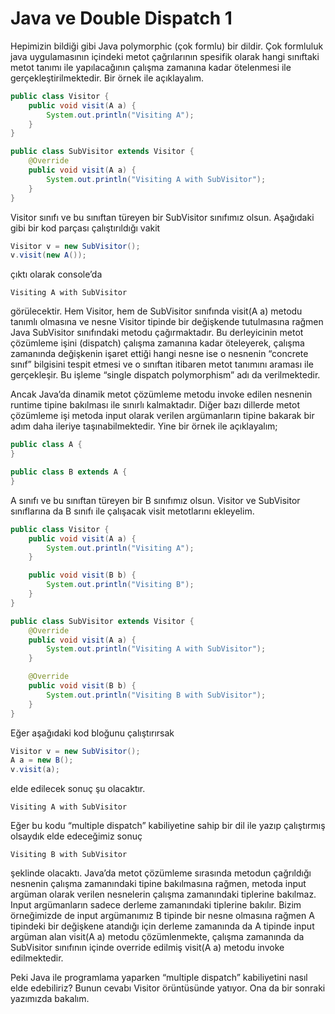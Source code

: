 # Java ve Double Dispatch 1

Hepimizin bildiği gibi Java polymorphic (çok formlu) bir dildir. Çok formluluk java uygulamasının içindeki metot 
çağrılarının spesifik olarak hangi sınıftaki metot tanımı ile yapılacağının çalışma zamanına kadar ötelenmesi ile 
gerçekleştirilmektedir. Bir örnek ile açıklayalım.

```java
public class Visitor {
	public void visit(A a) {
		System.out.println("Visiting A");
	}
}

public class SubVisitor extends Visitor {
	@Override
	public void visit(A a) {
		System.out.println("Visiting A with SubVisitor");
	}
}
```

Visitor sınıfı ve bu sınıftan türeyen bir SubVisitor sınıfımız olsun. Aşağıdaki gibi bir kod parçası çalıştırıldığı vakit

```java
Visitor v = new SubVisitor();
v.visit(new A());
```

çıktı olarak console’da

```console
Visiting A with SubVisitor
```

görülecektir. Hem Visitor, hem de SubVisitor sınıfında visit(A a) metodu tanımlı olmasına ve nesne Visitor tipinde bir 
değişkende tutulmasına rağmen Java SubVisitor sınıfındaki metodu çağırmaktadır. Bu derleyicinin metot çözümleme işini 
(dispatch) çalışma zamanına kadar öteleyerek, çalışma zamanında değişkenin işaret ettiği hangi nesne ise o nesnenin 
“concrete sınıf” bilgisini tespit etmesi ve o sınıftan itibaren metot tanımını araması ile gerçekleşir. Bu işleme 
“single dispatch polymorphism” adı da verilmektedir.

Ancak Java’da dinamik metot çözümleme metodu invoke edilen nesnenin runtime tipine bakılması ile sınırlı kalmaktadır. 
Diğer bazı dillerde metot çözümleme işi metoda input olarak verilen argümanların tipine bakarak bir adım daha ileriye 
taşınabilmektedir. Yine bir örnek ile açıklayalım;

```java
public class A {
}

public class B extends A {
}
```

A sınıfı ve bu sınıftan türeyen bir B sınıfımız olsun. Visitor ve SubVisitor sınıflarına da B sınıfı ile çalışacak visit 
metotlarını ekleyelim.

```java
public class Visitor {
    public void visit(A a) {
        System.out.println("Visiting A");
    }

	public void visit(B b) {
		System.out.println("Visiting B");
	}
}

public class SubVisitor extends Visitor {
    @Override
    public void visit(A a) {
        System.out.println("Visiting A with SubVisitor");
    }

	@Override
	public void visit(B b) {
		System.out.println("Visiting B with SubVisitor");
	}
}
```

Eğer aşağıdaki kod bloğunu çalıştırırsak

```java
Visitor v = new SubVisitor();
A a = new B();
v.visit(a);
```

elde edilecek sonuç şu olacaktır.

```console
Visiting A with SubVisitor
```

Eğer bu kodu “multiple dispatch” kabiliyetine sahip bir dil ile yazıp çalıştırmış olsaydık elde edeceğimiz sonuç

```console
Visiting B with SubVisitor
```

şeklinde olacaktı. Java’da metot çözümleme sırasında metodun çağrıldığı nesnenin çalışma zamanındaki tipine bakılmasına 
rağmen, metoda input argüman olarak verilen nesnelerin çalışma zamanındaki tiplerine bakılmaz. Input argümanların sadece
derleme zamanındaki tiplerine bakılır. Bizim örneğimizde de input argümanımız B tipinde bir nesne olmasına rağmen A 
tipindeki bir değişkene atandığı için derleme zamanında da A tipinde input argüman alan visit(A a) metodu çözümlenmekte, 
çalışma zamanında da SubVisitor sınıfının içinde override edilmiş visit(A a) metodu invoke edilmektedir.

Peki Java ile programlama yaparken “multiple dispatch” kabiliyetini nasıl elde edebiliriz? Bunun cevabı Visitor örüntüsünde 
yatıyor. Ona da bir sonraki yazımızda bakalım.